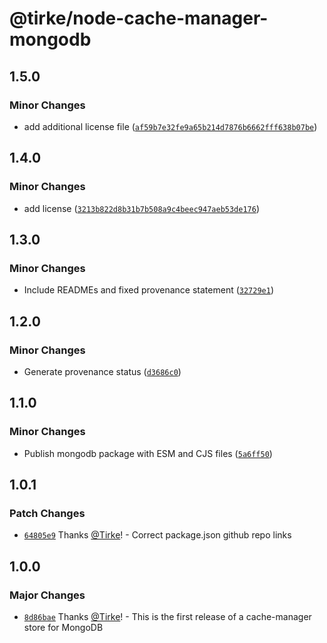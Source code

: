 # @tirke/node-cache-manager-mongodb

## 1.5.0

### Minor Changes

- add additional license file ([`af59b7e32fe9a65b214d7876b6662fff638b07be`](https://github.com/Tirke/node-cache-manager-stores/commit/af59b7e32fe9a65b214d7876b6662fff638b07be))

## 1.4.0

### Minor Changes

- add license ([`3213b822d8b31b7b508a9c4beec947aeb53de176`](https://github.com/Tirke/node-cache-manager-stores/commit/3213b822d8b31b7b508a9c4beec947aeb53de176))

## 1.3.0

### Minor Changes

- Include READMEs and fixed provenance statement ([`32729e1`](https://github.com/Tirke/node-cache-manager-stores/commit/32729e1300186f55fad3ead90435082534b7341c))

## 1.2.0

### Minor Changes

- Generate provenance status ([`d3686c0`](https://github.com/Tirke/node-cache-manager-stores/commit/d3686c0be5c8fc930f40f76023fc88a35803ff50))

## 1.1.0

### Minor Changes

- Publish mongodb package with ESM and CJS files ([`5a6ff50`](https://github.com/Tirke/node-cache-manager-stores/commit/5a6ff504270321fcce48c2049de0be59a93e563a))

## 1.0.1

### Patch Changes

- [`64805e9`](https://github.com/Tirke/node-cache-manager-stores/commit/64805e9d6d7b6697fa783c3c000ed555bc4a8726) Thanks [@Tirke](https://github.com/Tirke)! - Correct package.json github repo links

## 1.0.0

### Major Changes

- [`8d86bae`](https://github.com/Tirke/node-cache-manager-stores/commit/8d86bae51b99faa8b1cdc122d1fc12b9fc58f5c2) Thanks [@Tirke](https://github.com/Tirke)! - This is the first release of a cache-manager store for MongoDB
